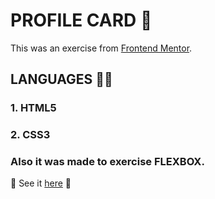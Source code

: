 # PROFILE CARD 👋

This was an exercise from [Frontend Mentor](https://www.frontendmentor.io/challenges/profile-card-component-cfArpWshJ).

## LANGUAGES 👩‍💻

### 1. HTML5
### 2. CSS3
### Also it was made to exercise FLEXBOX.

👀 See it [here](https://jelly-code.github.io/Profile-Card/) 👀